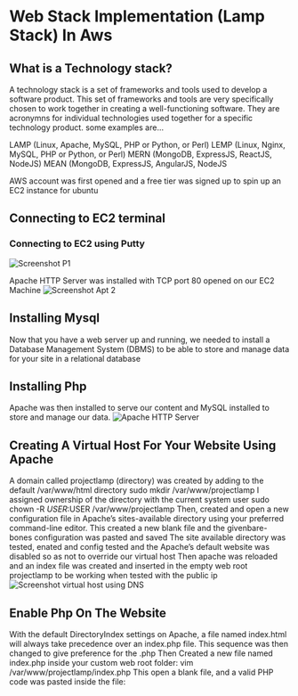 # Web Stack Implementation (Lamp Stack) In Aws
## What is a Technology stack?
A technology stack is a set of frameworks and tools used to develop a software product. This set of frameworks and tools are very specifically chosen to work together in creating a well-functioning software. They are acronymns for individual technologies used together for a specific technology product. some examples are…

LAMP (Linux, Apache, MySQL, PHP or Python, or Perl)
LEMP (Linux, Nginx, MySQL, PHP or Python, or Perl)
MERN (MongoDB, ExpressJS, ReactJS, NodeJS)
MEAN (MongoDB, ExpressJS, AngularJS, NodeJS

AWS account was first opened and a free tier was signed up to spin up an EC2 instance for ubuntu

## Connecting to EC2 terminal
### Connecting to EC2 using Putty
![Screenshot P1](https://user-images.githubusercontent.com/87065881/125520475-8625ca30-bdee-4ec6-b934-0817e44786cb.png)

Apache HTTP Server was installed with TCP port 80 opened on our EC2 Machine
![Screenshot Apt 2](https://user-images.githubusercontent.com/87065881/125520962-e334d5a1-3f7e-4ed5-b010-bbc116baec56.png)

## Installing Mysql
Now that you have a web server up and running, we needed to install a Database Management System (DBMS) to be able to store and manage data for your site in a relational database
## Installing Php
Apache was then installed to serve our content and MySQL installed to store and manage our data.
![Apache HTTP Server](https://user-images.githubusercontent.com/87065881/125523598-07910d04-62da-43fc-9b8e-84834f2c1d26.png)

## Creating A Virtual Host For Your Website Using Apache
A domain called projectlamp (directory) was created by adding to the default /var/www/html directory
sudo mkdir /var/www/projectlamp
I assigned ownership of the directory with the current system user
sudo chown -R $USER:$USER /var/www/projectlamp
Then, created and open a new configuration file in Apache’s sites-available directory using your preferred command-line editor.
This created a new blank file and the givenbare-bones configuration was pasted and saved
The site available directory was tested, enated and config tested and the Apache’s default website was disabled so as not to override our virtual host 
Then apache was reloaded and an index file was created and inserted in the empty web root projectlamp to be working when tested with the public ip
![Screenshot virtual host using DNS](https://user-images.githubusercontent.com/87065881/125526377-1c284df8-c53d-43c1-bd1f-e78d6166e485.png)
## Enable Php On The Website
With the default DirectoryIndex settings on Apache, a file named index.html will always take precedence over an index.php file.
This sequence was then changed to give preference for the .php
Then Created a new file named index.php inside your custom web root folder:
vim /var/www/projectlamp/index.php
This open a blank file, and a valid PHP code was pasted inside the file:

<?php
phpinfo();
When it was saved and the website refreshed the php showed up as seen below 
![Screenshot PhP version](https://user-images.githubusercontent.com/87065881/125527065-21858683-c3f5-4340-ae95-3f2722f59831.png)
Aterwards the command sudo rm /var/www/projectlamp/index.php was used to remove the fileas it showed the information of PHP environment -and your Ubuntu server.
